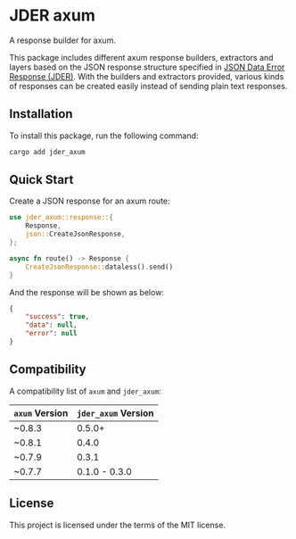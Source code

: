 # JDER axum

A response builder for axum.

This package includes different axum response builders, extractors and layers based on the JSON response structure specified in [JSON Data Error Response (JDER)](https://github.com/alpheustangs/jder). With the builders and extractors provided, various kinds of responses can be created easily instead of sending plain text responses.

## Installation

To install this package, run the following command:

```bash
cargo add jder_axum
```

## Quick Start

Create a JSON response for an axum route:

```rust
use jder_axum::response::{
    Response,
    json::CreateJsonResponse,
};

async fn route() -> Response {
    CreateJsonResponse::dataless().send()
}
```

And the response will be shown as below:

```json
{
    "success": true,
    "data": null,
    "error": null
}
```

## Compatibility

A compatibility list of `axum` and `jder_axum`:

| `axum` Version | `jder_axum` Version |
| -------------- | ------------------- |
| ~0.8.3         | 0.5.0+              |
| ~0.8.1         | 0.4.0               |
| ~0.7.9         | 0.3.1               |
| ~0.7.7         | 0.1.0 - 0.3.0       |

## License

This project is licensed under the terms of the MIT license.

